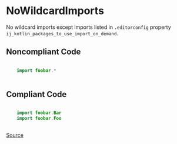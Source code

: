 # NoWildcardImports

No wildcard imports except imports listed in `.editorconfig` property `ij_kotlin_packages_to_use_import_on_demand`.

## Noncompliant Code

```kotlin

    import foobar.*
    
```
## Compliant Code

```kotlin

    import foobar.Bar
    import foobar.Foo
    
```

[Source](https://detekt.dev/docs/rules/formatting#nowildcardimports)
